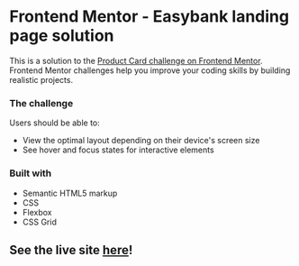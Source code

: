 # Frontend Mentor - Easybank landing page solution

This is a solution to the [Product Card challenge on Frontend Mentor](https://www.frontendmentor.io/challenges/product-preview-card-component-GO7UmttRfa). Frontend Mentor challenges help you improve your coding skills by building realistic projects.


### The challenge

Users should be able to:

 - View the optimal layout depending on their device's screen size
 - See hover and focus states for interactive elements


### Built with

- Semantic HTML5 markup
- CSS
- Flexbox
- CSS Grid

## See the live site [here](https://product-card-8yd.pages.dev/)!

